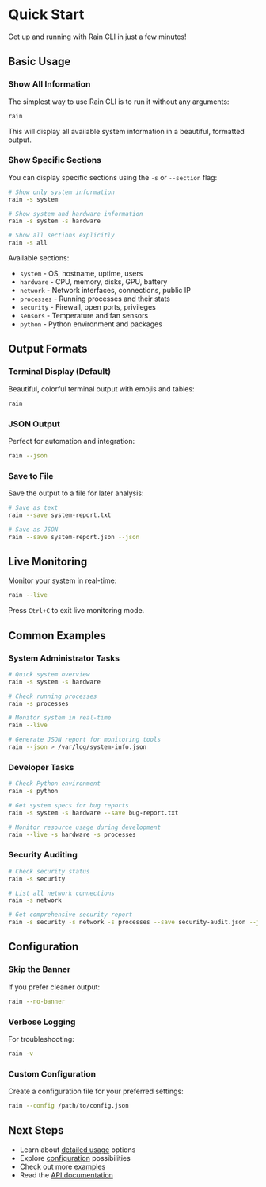 # Quick Start

Get up and running with Rain CLI in just a few minutes!

## Basic Usage

### Show All Information

The simplest way to use Rain CLI is to run it without any arguments:

```bash
rain
```

This will display all available system information in a beautiful, formatted output.

### Show Specific Sections

You can display specific sections using the `-s` or `--section` flag:

```bash
# Show only system information
rain -s system

# Show system and hardware information
rain -s system -s hardware

# Show all sections explicitly
rain -s all
```

Available sections:
- `system` - OS, hostname, uptime, users
- `hardware` - CPU, memory, disks, GPU, battery
- `network` - Network interfaces, connections, public IP
- `processes` - Running processes and their stats
- `security` - Firewall, open ports, privileges
- `sensors` - Temperature and fan sensors
- `python` - Python environment and packages

## Output Formats

### Terminal Display (Default)

Beautiful, colorful terminal output with emojis and tables:

```bash
rain
```

### JSON Output

Perfect for automation and integration:

```bash
rain --json
```

### Save to File

Save the output to a file for later analysis:

```bash
# Save as text
rain --save system-report.txt

# Save as JSON
rain --save system-report.json --json
```

## Live Monitoring

Monitor your system in real-time:

```bash
rain --live
```

Press `Ctrl+C` to exit live monitoring mode.

## Common Examples

### System Administrator Tasks

```bash
# Quick system overview
rain -s system -s hardware

# Check running processes
rain -s processes

# Monitor system in real-time
rain --live

# Generate JSON report for monitoring tools
rain --json > /var/log/system-info.json
```

### Developer Tasks

```bash
# Check Python environment
rain -s python

# Get system specs for bug reports
rain -s system -s hardware --save bug-report.txt

# Monitor resource usage during development
rain --live -s hardware -s processes
```

### Security Auditing

```bash
# Check security status
rain -s security

# List all network connections
rain -s network

# Get comprehensive security report
rain -s security -s network -s processes --save security-audit.json --json
```

## Configuration

### Skip the Banner

If you prefer cleaner output:

```bash
rain --no-banner
```

### Verbose Logging

For troubleshooting:

```bash
rain -v
```

### Custom Configuration

Create a configuration file for your preferred settings:

```bash
rain --config /path/to/config.json
```

## Next Steps

- Learn about [detailed usage](usage.md) options
- Explore [configuration](configuration.md) possibilities
- Check out more [examples](examples.md)
- Read the [API documentation](api/index.md)
